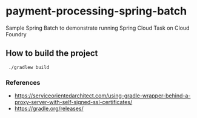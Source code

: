 # payment-processing-spring-batch
Sample Spring Batch to demonstrate running Spring Cloud Task on Cloud Foundry
## How to build the project
` ./gradlew build`


### References
- https://serviceorientedarchitect.com/using-gradle-wrapper-behind-a-proxy-server-with-self-signed-ssl-certificates/
- https://gradle.org/releases/
